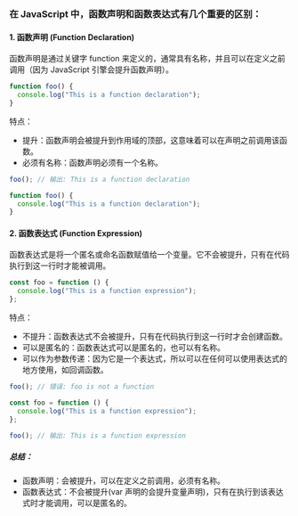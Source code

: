 ### 在 JavaScript 中，函数声明和函数表达式有几个重要的区别：

#### 1. 函数声明 (Function Declaration)

函数声明是通过关键字 function 来定义的，通常具有名称，并且可以在定义之前调用（因为 JavaScript 引擎会提升函数声明）。

```js
function foo() {
  console.log("This is a function declaration");
}
```

特点：

- 提升：函数声明会被提升到作用域的顶部，这意味着可以在声明之前调用该函数。
- 必须有名称：函数声明必须有一个名称。

```js
foo(); // 输出: This is a function declaration

function foo() {
  console.log("This is a function declaration");
}
```

#### 2. 函数表达式 (Function Expression)

函数表达式是将一个匿名或命名函数赋值给一个变量。它不会被提升，只有在代码执行到这一行时才能被调用。

```js
const foo = function () {
  console.log("This is a function expression");
};
```

特点：

- 不提升：函数表达式不会被提升，只有在代码执行到这一行时才会创建函数。
- 可以是匿名的：函数表达式可以是匿名的，也可以有名称。
- 可以作为参数传递：因为它是一个表达式，所以可以在任何可以使用表达式的地方使用，如回调函数。

```js
foo(); // 错误: foo is not a function

const foo = function () {
  console.log("This is a function expression");
};

foo(); // 输出: This is a function expression
```

##### 总结：

- 函数声明：会被提升，可以在定义之前调用，必须有名称。
- 函数表达式：不会被提升(var 声明的会提升变量声明)，只有在执行到该表达式时才能调用，可以是匿名的。
